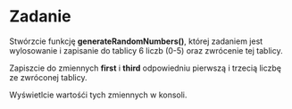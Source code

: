 # Zadanie


Stwórzcie funkcję **generateRandomNumbers()**, której zadaniem jest wylosowanie
i zapisanie do tablicy 6 liczb (0-5) oraz zwrócenie tej tablicy.

Zapiszcie do zmiennych **first** i **third** odpowiedniu pierwszą i trzecią liczbę ze zwróconej tablicy.

Wyświetlcie wartośći tych zmiennych w konsoli.
